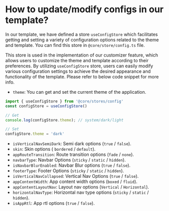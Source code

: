 # How to update/modify configs in our template?

In our template, we have defined a store `useConfigStore` which facilitates getting and setting a variety of configuration options related to the theme and template. You can find this store in `@core/store/config.ts` file.

This store is used in the implementation of our customizer feature, which allows users to customize the theme and template according to their preferences. By utilizing `useConfigStore` store, users can easily modify various configuration settings to achieve the desired appearance and functionality of the template. Please refer to below code snippet for more info.

- `theme`: You can get and set the current theme of the application.

```js
import { useConfigStore } from '@core/stores/config'
const configStore = useConfigStore()

// Get
console.log(configStore.theme); // system/dark/light

// Set
configStore.theme = 'dark'
```

- `isVerticalNavSemiDark`: Semi dark options (`true` / `false`).
- `skin`: Skin options ( `bordered` / `default`).
- `appRouteTransition`: Route transition options (`fade` / `none`).
- `navbarType`: Navbar Options (`sticky` / `static` / `hidden`).
- `isNavbarBlurEnabled`: Navbar Blur options (`true` / `false`).
- `footerType`: Footer Options (`sticky` / `static` / `hidden`).
- `isVerticalNavCollapsed`: Vertical Nav Options (`true` / `false`).
- `appContentWidth`: App content width options (`boxed` / `fluid`).
- `appContentLayoutNav`: Layout nav options (`Vertical` / `Horizontal`).
- `horizontalNavType`: Horizontal nav type options (`sticky` / `static` / `hidden`).
- `isAppRtl`: App rtl options (`true` / `false`).
